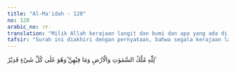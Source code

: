 ```yaml
---
title: "Al-Ma'idah - 120"
no: 120
arabic_no: ١٢٠
translation: "Milik Allah kerajaan langit dan bumi dan apa yang ada di dalamnya; dan Dia Mahakuasa atas segala sesuatu."
tafsir: "Surah ini diakhiri dengan pernyataan, bahwa segala kerajaan langit dan bumi beserta isinya hanyalah kepunyaan Allah. Baik makhluk yang berakal maupun yang tidak berakal; benda-benda mati ataupun makhluk bernyawa, semuanya tunduk dan takluk di bawah kudrat dan iradat-Nya. Ayat ini memperingatkan orang-orang Nasrani atas kesalahan cara berpikir mereka mengenai Isa dan ibunya, yang dianggap tuhan, padahal keduanya adalah hamba Allah dan milik-Nya. Keduanya bukan sekutu Allah, ataupun tandingan-Nya. Oleh karena itu, doa dan ibadah tidak selayaknya ditujukan kepada keduanya. Hanya Allah yang berhak disembah, karena Dialah pemilik dan penguasa alam ini beserta segala isinya."
---
```

لِلّٰهِ مُلْكُ السَّمٰوٰتِ وَالْاَرْضِ وَمَا فِيْهِنَّ ۗوَهُوَ عَلٰى كُلِّ شَيْءٍ قَدِيْرٌ ࣖ 